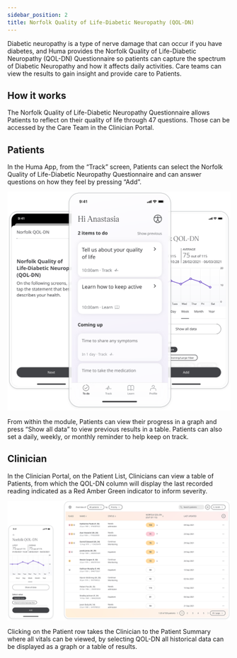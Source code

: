 ```yaml
---
sidebar_position: 2
title: Norfolk Quality of Life-Diabetic Neuropathy (QOL-DN)
---
```


Diabetic neuropathy is a type of nerve damage that can occur if you have diabetes, and Huma provides the Norfolk Quality of Life-Diabetic Neuropathy (QOL-DN) Questionnaire so patients can capture the spectrum of Diabetic Neuropathy and how it affects daily activities. Care teams can view the results to gain insight and provide care to Patients.

## How it works

The Norfolk Quality of Life-Diabetic Neuropathy Questionnaire allows Patients to reflect on their quality of life through 47 questions. Those can be accessed by the Care Team in the Clinician Portal.  

## Patients

In the Huma App, from the “Track” screen, Patients can select the Norfolk Quality of Life-Diabetic Neuropathy Questionnaire and can answer questions on how they feel by pressing “Add”. 

![Norfolk Quality of Life-Diabetic Neuropathy (QOL-DN) in Huma App](./assets/norfolk-quality-of-life-score.svg)

From within the module, Patients can view their progress in a graph and press “Show all data” to view previous results in a table. Patients can also set a daily, weekly, or monthly reminder to help keep on track.

## Clinician

In the Clinician Portal, on the Patient List, Clinicians can view a table of Patients, from which the QOL-DN column will display the last recorded reading indicated as a Red Amber Green indicator to inform severity.

![Clinician view of Norfolk Quality of Life-Diabetic Neuropathy (QOL-DN)](./assets/cp-norfolk-quality-of-life-score.svg)

Clicking on the Patient row takes the Clinician to the Patient Summary where all vitals can be viewed, by selecting QOL-DN all historical data can be displayed as a graph or a table of results.